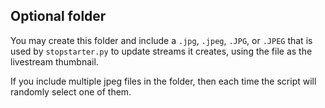 ## Optional folder

You may create this folder and include a `.jpg`, `.jpeg`, `.JPG`, or `.JPEG` that is used by `stopstarter.py` to update streams it creates, using the file as the livestream thumbnail.

If you include multiple jpeg files in the folder, then each time the script will randomly select one of them.
